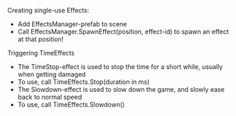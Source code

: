 Creating single-use Effects:
- Add EffectsManager-prefab to scene
- Call EffectsManager.SpawnEffect(position, effect-id) to spawn an effect at that position!

Triggering TimeEffects
- The TimeStop-effect is used to stop the time for a short while, usually when getting damaged
- To use, call TimeEffects.Stop(duration in ms)
- The Slowdown-effect is used to slow down the game, and slowly ease back to normal speed
- To use, call TimeEffects.Slowdown()